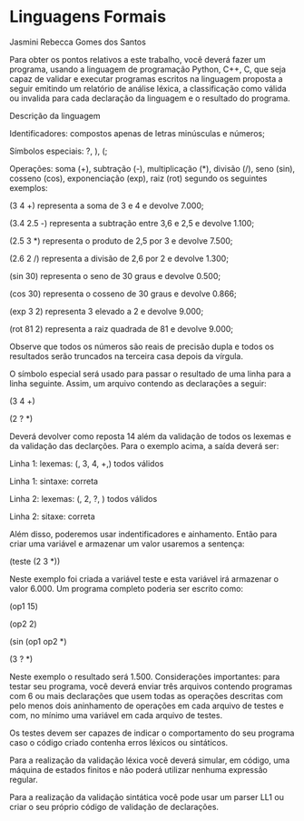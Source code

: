# Linguagens Formais
<p> Jasmini Rebecca Gomes dos Santos</p>
<p> Para  obter  os  pontos  relativos  a  este  trabalho,  você  deverá  fazer  um  programa,  usando  a 
linguagem de programação Python, C++, C, que seja capaz de validar e executar programas escritos na 
linguagem  proposta  a  seguir  emitindo  um  relatório  de  análise  léxica,  a  classificação  como  válida  ou 
invalida para cada declaração da linguagem e o resultado do programa. </p>
<p>Descrição da linguagem </p>
<p>Identificadores: compostos apenas de letras minúsculas e números; </p>
<p> Símbolos especiais: ?, ), (;  
<p> Operações:  soma  (+),  subtração  (-),  multiplicação  (*),  divisão  (/),  seno  (sin),  cosseno  (cos), 
exponenciação (exp), raiz (rot) segundo os seguintes exemplos: </p>
<p> (3 4 +) representa a soma de 3 e 4 e devolve 7.000;  </p>
<p> (3.4 2.5 -) representa a subtração entre 3,6 e 2,5 e devolve 1.100;  </p>
<p> (2.5 3 *) representa o produto de 2,5 por 3 e devolve 7.500; </p>
<p> (2.6 2 /) representa a divisão de 2,6 por 2 e devolve 1.300; </p> 
<p> (sin 30) representa o seno de 30 graus e devolve 0.500;  </p> 
<p> (cos 30) representa o cosseno de 30 graus e devolve 0.866;  </p> 
<p> (exp 3 2) representa 3 elevado a 2 e devolve 9.000; </p> 
<p> (rot 81 2) representa a raiz quadrada de 81 e devolve 9.000; </p> 
<p> Observe  que  todos  os  números  são  reais  de  precisão  dupla  e  todos  os  resultados  serão 
truncados na terceira casa depois da vírgula. </p> 
<p> O símbolo especial será usado para passar o resultado de uma linha para a linha seguinte. Assim, 
um arquivo contendo as declarações a seguir: </p>  
<p>(3 4 +) </p>
<p>(2 ? *) </p> 
<p> Deverá  devolver  como  reposta  14  além da  validação  de todos  os  lexemas  e da  validação  das 
declarções. Para o exemplo acima, a saída deverá ser: </p>   
<p>Linha 1: lexemas: (, 3, 4, +,) todos válidos </p>
<p>Linha 1: sintaxe: correta </p>
<p>Linha 2: lexemas: (, 2, ?, ) todos válidos </p> 
<p>Linha 2: sitaxe: correta </p>
<p>Além  disso,  poderemos  usar  indentificadores  e  ainhamento.  Então  para  criar  uma  variável  e 
armazenar um valor usaremos a sentença: </p>
<p>(teste (2 3 *)) </p> 
<p>Neste exemplo foi criada a variável teste e esta variável irá armazenar o valor 6.000.   
Um programa completo poderia ser escrito como: </p> 
  
<p>(op1 15)</p>  
<p>(op2 2) </p> 
<p>(sin (op1 op2 *) </p> 
<p>(3 ? *) </p>
<p>Neste exemplo o resultado será 1.500.  
Considerações  importantes:  para  testar  seu  programa,  você  deverá  enviar  três  arquivos 
contendo  programas  com  6  ou  mais  declarações  que  usem  todas  as  operações  descritas  com  pelo 
menos dois aninhamento de operações em cada arquivo de testes e com, no mínimo uma variável em 
cada arquivo de testes. </p> 
<p>Os testes devem ser capazes de indicar o comportamento do seu programa caso o código criado 
contenha erros léxicos ou sintáticos. </p> 
<p>Para a realização da validação léxica você deverá simular, em código, uma máquina de estados 
finitos e não poderá utilizar nenhuma expressão regular.</p>    
<p>Para  a  realização  da  validação  sintática  você  pode  usar  um  parser  LL1  ou  criar  o  seu  próprio 
código de validação de declarações.</p>    
